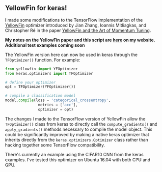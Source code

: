 ## YellowFin for keras!

I made some modifications to the TensorFlow implementation of the [YellowFin](https://github.com/JianGoForIt/YellowFin) optimizer introduced by Jian Zhang, Ioannis Mitliagkas, and Christopher Ré in the paper [YellowFin and the Art of Momentum Tuning](https://arxiv.org/abs/1706.03471).

**My notes on the YellowFin paper and this script are [here](http://nnormandin.com/science/2017/07/01/yellowfin.html) on my website. Additional test examples coming soon**

The YellowFin version here can now be used in keras through the `TFOptimizer()` function. For example:

```python
from yellowfin import YFOptimizer
from keras.optimizers import TFOptimizer

# define your optimizer
opt = TFOptimizer(YFOptimizer())

# compile a classification model
model.compile(loss = 'categorical_crossentropy',
               metrics = ['acc'],
               optimizer = opt)
```

The changes I made to the TensorFlow version of YellowFin allow the `TFOptimizer()` class from keras to directly call the `compute_gradients()` and `apply_gradients()` methods necessary to compile the model object. This could be significantly improved by making a native keras optimizer that inherits directly from the `keras.optimizers.Optimizer` class rather than hacking together some TensorFlow compatibility.

There's currently an example using the CIFAR10 CNN from the keras examples. I've tested this optimizer on Ubuntu 16.04 with both CPU and GPU. 
